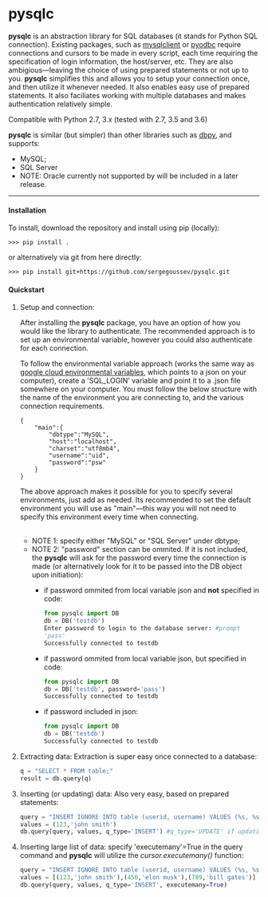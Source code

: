 <h1>pysqlc</h1>

<p>
<b>pysqlc</b> is an abstraction library for SQL databases (it stands for Python SQL connection). Existing packages, such as <a href="https://pypi.python.org/pypi/mysqlclient">mysqlclient</a> or <a href="https://github.com/mkleehammer/pyodbc">pyodbc</a> require connections and cursors to be made in every script, each time requiring the specification of login information, the host/server, etc. They are also ambigious—leaving the choice of using prepared statements or not up to you. <b>pysqlc</b> simplifies this and allows you to setup your connection once, and then utilize it whenever needed. It also enables easy use of prepared statements. It also faciliates working with multiple databases and makes authentication relatively simple.
</p>

<p>
Compatible with Python 2.7, 3.x (tested with 2.7, 3.5 and 3.6)
</p>


<b>pysqlc</b> is similar (but simpler) than other libraries such as <a href="https://github.com/whiteclover/dbpy">dbpy</a>, and supports:
<ul>
   <li>MySQL;</li>
   <li>SQL Server</li>
   <li>NOTE: Oracle currently not supported by will be included in a later release.</li>
   
</ul>
<hr>

<h4>Installation</h4>
<p>To install, download the repository and install using pip (locally):</p>

    >>> pip install .

<p>or alternatively via git from here directly:</p>

    >>> pip install git+https://github.com/sergegoussev/pysqlc.git

<h4>Quickstart</h4>
<ol>
   <li>Setup and connection:
      <br>
      <p>After installing the <b>pysqlc</b> package, you have an option of how you would like the library to authenticate. The recommended approach is to set up an environmental variable, however you could also authenticate for each connection.</p>
    <p>To follow the environmental variable approach (works the same way as <a href="https://cloud.google.com/deployment-manager/docs/configuration/templates/use-environment-variables">google cloud environmental variables</a>, which points to a json on your computer), create a 'SQL_LOGIN' variable and point it to a .json file somewhere on your computer. You must follow the below structure with the name of the environment you are connecting to, and the various connection requirements.</p>
   
    {
    	"main":{
    		"dbtype":"MySQL",
    		"host":"localhost",
    		"charset":"utf8mb4",
    		"username":"uid",
    		"password":"psw"
    	}
    }
     
        

<p>The above approach makes it possible for you to specify several environments, just add as needed. Its recommended to set the default environment you will use as "main"—this way you will not need to specify this environment every time when connecting.</p>
     
<br>
   <ul>
      <li>NOTE 1: specify either "MySQL" or "SQL Server" under dbtype;</li>
      <li>NOTE 2: "password" section can be ommited. If it is not included, the <b>pysqlc</b> will ask for the password every time the connection is made (or alternatively look for it to be passed into the DB object upon initiation):</li>
      <ul>
         <li>if password ommited from local variable json and <b>not</b> specified in code:</li>

```python
from pysqlc import DB
db = DB('testdb')
Enter password to login to the database server: #prompt
'pass'
Successfully connected to testdb
```
    
<li>if password ommited from local variable json, but specified in code:</li>

```python
from pysqlc import DB
db = DB('testdb', password='pass')
Successfully connected to testdb
```

<li>if password included in json:</li>

```python
from pysqlc import DB
db = DB('testdb')
Successfully connected to testdb
```
   </ul>
   </ul>
</li>

<li>Extracting data:
Extraction is super easy once connected to a database:
   
```python
q = "SELECT * FROM table;"
result = db.query(q)
```
</li>

<li>Inserting (or updating) data:
Also very easy, based on prepared statements:

```python
query = "INSERT IGNORE INTO table (userid, username) VALUES (%s, %s);"
values = (123,'john smith')
db.query(query, values, q_type='INSERT') #q_type='UPDATE' if updating
```

</li>
<li>Inserting large list of data: specify 'executemany'=True in the query command and <b>pysqlc</b> will utilize the <i>cursor.executemany()</i> function:
   
```python
query = "INSERT IGNORE INTO table (userid, username) VALUES (%s, %s);"
values = [(123,'john smith'),(456,'elon musk'),(789,'bill gates')]
db.query(query, values, q_type='INSERT', executemany=True)
```
</li>

